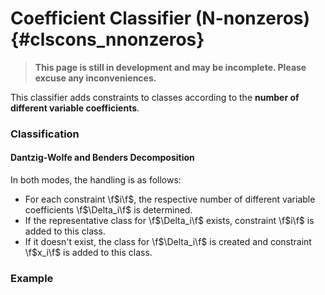 # Coefficient Classifier (N-nonzeros) {#clscons_nnonzeros}
> **This page is still in development and may be incomplete. Please excuse any inconveniences.**

This classifier adds constraints to classes according to the **number of different variable coefficients**.

### Classification
#### Dantzig-Wolfe and Benders Decomposition
In both modes, the handling is as follows:
 * For each constraint \f$i\f$, the respective number of different variable coefficients \f$\Delta_i\f$ is determined.
  * If the representative class for \f$\Delta_i\f$ exists, constraint \f$i\f$ is added to this class.
  * If it doesn't exist, the class for \f$\Delta_i\f$ is created and constraint \f$x_i\f$ is added to this class.

### Example
